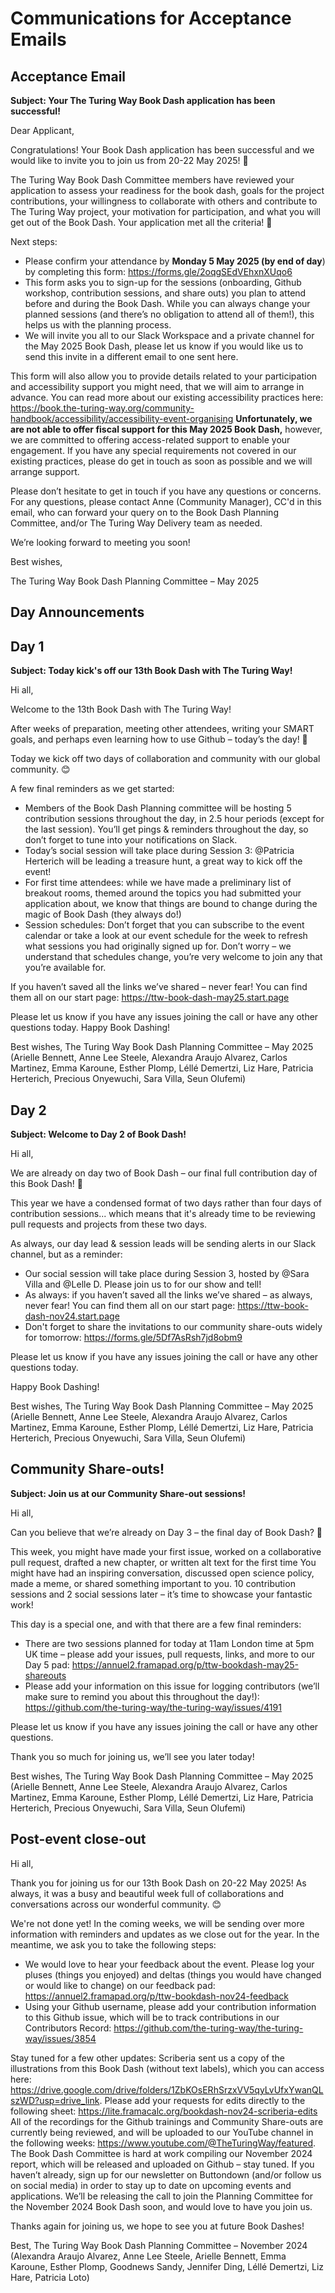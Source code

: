 # Communications for Acceptance Emails

## Acceptance Email

**Subject: Your The Turing Way Book Dash application has been successful!**

Dear Applicant,
 
Congratulations! Your Book Dash application has been successful and we would like to invite you to join us from 20-22 May 2025! 👏
 
The Turing Way Book Dash Committee members have reviewed your application to assess your readiness for the book dash, goals for the project contributions, your willingness to collaborate with others and contribute to The Turing Way project, your motivation for participation, and what you will get out of the Book Dash. Your application met all the criteria! 🎊
 
 
Next steps:
- Please confirm your attendance by **Monday 5 May 2025 (by end of day**) by completing this form: https://forms.gle/2oqgSEdVEhxnXUqo6
- This form asks you to sign-up for the sessions (onboarding, Github workshop, contribution sessions, and share outs) you plan to attend before and during the Book Dash. While you can always change your planned sessions (and there’s no obligation to attend all of them!), this helps us with the planning process.
- We will invite you all to our Slack Workspace and a private channel for the May 2025 Book Dash, please let us know if you would like us to send this invite in a different email to one sent here.
 
This form will also allow you to provide details related to your participation and accessibility support you might need, that we will aim to arrange in advance. You can read more about our existing accessibility practices here: https://book.the-turing-way.org/community-handbook/accessibility/accessibility-event-organising
**Unfortunately, we are not able to offer fiscal support for this May 2025 Book Dash,** however, we are committed to offering access-related support to enable your engagement. If you have any special requirements not covered in our existing practices, please do get in touch as soon as possible and we will arrange support. 
 
Please don’t hesitate to get in touch if you have any questions or concerns. For any questions, please contact Anne (Community Manager), CC'd in this email, who can forward your query on to the Book Dash Planning Committee, and/or The Turing Way Delivery team as needed.
 
We’re looking forward to meeting you soon!
 
Best wishes,
 
The Turing Way Book Dash Planning Committee – May 2025

## Day Announcements

## Day 1

**Subject: Today kick's off our 13th Book Dash with The Turing Way!**

Hi all,
 
Welcome to the 13th Book Dash with The Turing Way!
 
After weeks of preparation, meeting other attendees, writing your SMART goals, and perhaps even learning how to use Github – today’s the day! 🎉
 
Today we kick off two days of collaboration and community with our global community. 😊
 
A few final reminders as we get started:
- Members of the Book Dash Planning committee will be hosting 5 contribution sessions throughout the day, in 2.5 hour periods (except for the last session). You’ll get pings & reminders throughout the day, so don’t forget to tune into your notifications on Slack. 
-	Today’s social session will take place during Session 3: @Patricia Herterich will be leading a treasure hunt, a great way to kick off the event!
-	For first time attendees: while we have made a preliminary list of breakout rooms, themed around the topics you had submitted your application about, we know that things are bound to change during the magic of Book Dash (they always do!)
-	Session schedules: Don’t forget that you can subscribe to the event calendar or take a look at our event schedule for the week to refresh what sessions you had originally signed up for. Don’t worry – we understand that schedules change, you’re very welcome to join any that you’re available for.
 
If you haven’t saved all the links we’ve shared – never fear! You can find them all on our start page: https://ttw-book-dash-may25.start.page

Please let us know if you have any issues joining the call or have any other questions today. Happy Book Dashing!
 
Best wishes,
The Turing Way Book Dash Planning Committee – May 2025
(Arielle Bennett, Anne Lee Steele, Alexandra Araujo Alvarez, Carlos Martinez, Emma Karoune, Esther Plomp, Léllé Demertzi, Liz Hare, Patricia Herterich, Precious Onyewuchi, Sara Villa, Seun Olufemi)

## Day 2

**Subject: Welcome to Day 2 of Book Dash!**

Hi all,
 
We are already on day two of Book Dash – our final full contribution day of this Book Dash! 🎉

This year we have a condensed format of two days rather than four days of contribution sessions... which means that it's already time to be reviewing pull requests and projects from these two days.
 
As always, our day lead & session leads will be sending alerts in our Slack channel, but as a reminder: 
- Our social session will take place during Session 3, hosted by @Sara Villa and @Lelle D. Please join us to for our show and tell!
- As always: if you haven’t saved all the links we’ve shared – as always, never fear! You can find them all on our start page: https://ttw-book-dash-nov24.start.page
- Don't forget to share the invitations to our community share-outs widely for tomorrow: https://forms.gle/5Df7AsRsh7jd8obm9
 
Please let us know if you have any issues joining the call or have any other questions today. 
 
Happy Book Dashing!
 
Best wishes,
The Turing Way Book Dash Planning Committee – May 2025
(Arielle Bennett, Anne Lee Steele, Alexandra Araujo Alvarez, Carlos Martinez, Emma Karoune, Esther Plomp, Léllé Demertzi, Liz Hare, Patricia Herterich, Precious Onyewuchi, Sara Villa, Seun Olufemi)

## Community Share-outs!

**Subject: Join us at our Community Share-out sessions!**

Hi all,
 
Can you believe that we’re already on Day 3 – the final day of Book Dash? 🎉
 
This week, you might have made your first issue, worked on a collaborative pull request, drafted a new chapter, or written alt text for the first time You might have had an inspiring conversation, discussed open science policy, made a meme, or shared something important to you. 10 contribution sessions and 2 social sessions later – it’s time to showcase your fantastic work!
 
This day is a special one, and with that there are a few final reminders: 
- There are two sessions planned for today at 11am London time at 5pm UK time – please add your issues, pull requests, links, and more to our Day 5 pad: https://annuel2.framapad.org/p/ttw-bookdash-may25-shareouts
- Please add your information on this issue for logging contributors (we’ll make sure to remind you about this throughout the day!): https://github.com/the-turing-way/the-turing-way/issues/4191
 
Please let us know if you have any issues joining the call or have any other questions. 
 
Thank you so much for joining us, we’ll see you later today!
 
Best wishes,
The Turing Way Book Dash Planning Committee – May 2025
(Arielle Bennett, Anne Lee Steele, Alexandra Araujo Alvarez, Carlos Martinez, Emma Karoune, Esther Plomp, Léllé Demertzi, Liz Hare, Patricia Herterich, Precious Onyewuchi, Sara Villa, Seun Olufemi)

## Post-event close-out

Hi all,
 
Thank you for joining us for our 13th Book Dash on 20-22 May 2025! As always, it was a busy and beautiful week full of collaborations and conversations across our wonderful community. 😊
 
We're not done yet! In the coming weeks, we will be sending over more information with reminders and updates as we close out for the year. In the meantime, we ask you to take the following steps:
- We would love to hear your feedback about the event. Please log your pluses (things you enjoyed) and deltas (things you would have changed or would like to change) on our feedback pad: https://annuel2.framapad.org/p/ttw-bookdash-nov24-feedback
- Using your Github username, please add your contribution information to this Github issue, which will be to track contributions in our Contributors Record: https://github.com/the-turing-way/the-turing-way/issues/3854
 
Stay tuned for a few other updates:
Scriberia sent us a copy of the illustrations from this Book Dash (without text labels), which you can access here: https://drive.google.com/drive/folders/1ZbKOsERhSrzxVV5qyLvUfxYwanQLszWD?usp=drive_link. Please add your requests for edits directly to the following sheet: https://lite.framacalc.org/bookdash-nov24-scriberia-edits
All of the recordings for the Github trainings and Community Share-outs are currently being reviewed, and will be uploaded to our YouTube channel in the following weeks: https://www.youtube.com/@TheTuringWay/featured. 
The Book Dash Committee is hard at work compiling our November 2024 report, which will be released and uploaded on Github – stay tuned.
If you haven’t already, sign up for our newsletter on Buttondown (and/or follow us on social media) in order to stay up to date on upcoming events and applications. We’ll be releasing the call to join the Planning Committee for the November 2024 Book Dash soon, and would love to have you join us.
 
Thanks again for joining us, we hope to see you at future Book Dashes!
 
Best,
The Turing Way Book Dash Planning Committee – November 2024
(Alexandra Araujo Alvarez, Anne Lee Steele, Arielle Bennett, Emma Karoune, Esther Plomp, Goodnews Sandy, Jennifer Ding, Léllé Demertzi, Liz Hare, Patricia Loto)


